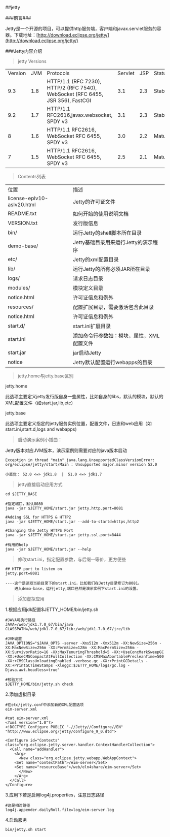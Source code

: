 ##jetty

###前言###

Jetty是一个开源的项目，可以提供http服务端，客户端和javax.servlet服务的容器。下载地址：[http://download.eclipse.org/jetty/](http://download.eclipse.org/jetty/) 

###Jetty内容介绍

>jetty Versions


<table>
	<tr>
		<td>Version</td>
		<td>JVM</td>
		<td>Protocols</td>
		<td>Servlet</td>
		<td>JSP</td>
		<td>Status</td>		
	</tr>
	<tr>
		<td>9.3</td>
		<td>1.8</td>
		<td>HTTP/1.1 (RFC 7230), HTTP/2 (RFC 7540), WebSocket (RFC 6455, JSR 356), FastCGI</td>
		<td>3.1</td>
		<td>2.3</td>
		<td>Stable</td>		
	</tr>
	<tr>
		<td>9.2</td>
		<td>1.7</td>
		<td>HTTP/1.1 RFC2616,javax.websocket, SPDY v3</td>
		<td>3.1</td>
		<td>2.3</td>
		<td>Stable</td>		
	</tr>
	<tr>
		<td>8</td>
		<td>1.6</td>
		<td>HTTP/1.1 RFC2616, WebSocket RFC 6455, SPDY v3</td>
		<td>3.0</td>
		<td>2.2</td>
		<td>Mature</td>		
	</tr>
	<tr>
		<td>7</td>
		<td>1.5</td>
		<td>HTTP/1.1 RFC2616, WebSocket RFC 6455, SPDY v3</td>
		<td>2.5</td>
		<td>2.1</td>
		<td>Mature</td>		
	</tr>
</table>


>Contents列表


<table>
	<tr>
		<td>位置</td>
		<td>描述</td>	
	</tr>
	<tr>
		<td>license-eplv10-aslv20.html</td>
		<td>Jetty的许可证文件</td>
	</tr>
	<tr>
		<td>README.txt</td>
		<td>如何开始的使用说明文档</td>
	</tr>
	<tr>
		<td>VERSION.txt</td>
		<td>发行版信息</td>
	</tr>
	<tr>
		<td>bin/</td>
		<td>运行Jetty的shell脚本所在目录</td>
	</tr>
	<tr>
		<td>demo-base/</td>
		<td>Jetty基础目录用来运行Jetty的演示程序</td>
	</tr>
	<tr>
		<td>etc/</td>
		<td>Jetty的xml配置目录</td>
	<tr>
		<td>lib/</td>
		<td>运行Jetty的所有必须JAR所在目录</td>
	</tr>
	<tr>
		<td>logs/</td>
		<td>请求日志目录</td>
	</tr>
	<tr>
		<td>modules/</td>
		<td>模块定义目录</td>
	</tr>
	<tr>
		<td>notice.html</td>
		<td>许可证信息和例外</td>
	</tr>
	<tr>
		<td>resources/</td>
		<td>配置扩展目录，需要激活包含此目录</td>
	</tr>	
	<tr>
		<td>notice.html</td>
		<td>许可证信息和例外</td>
	</tr>
	<tr>
		<td>start.d/</td>
		<td>start.ini扩展目录</td>
	</tr>
	<tr>
		<td>start.ini</td>
		<td>添加命令行参数如：模块，属性，XML配置文件</td>
	</tr>
	<tr>
		<td>start.jar</td>
		<td>jar启动Jetty</td>
	</tr>
	<tr>
		<td>notice</td>
		<td>Jetty默认配置运行webapps的目录</td>
	</tr>
</table>

>jetty.home与jetty.base区别

jetty.home
	
此选项主要定义jetty发行版自身一些属性，比如自身的libs，默认的模块，默认的XML配置文件（如start.jar,lib,etc）

jetty.base

此选项主要定义指定的jetty服务实例位置，配置文件，日志和web应用（如start.ini,start.d,logs and webapps)

>启动演示案例小插曲：

Jetty版本对应JVM版本，演示案例则需要对应的java版本启动

	Exception in thread "main" java.lang.UnsupportedClassVersionError: org/eclipse/jetty/start/Main : Unsupported major.minor version 52.0

	小直觉： 52.0 <=> jdk1.8  |  51.0 <=> jdk1.7


>jetty直接启动应用方式

	cd $JETTY_BASE

	#指定端口，默认8080
	java -jar $JETTY_HOME/start.jar jetty.http.port=8081

	#Adding SSL for HTTPS & HTTP2
	java -jar $JETTY_HOME/start.jar --add-to-startd=https,http2
	
	#Changing the Jetty HTTPS Port
	java -jar $JETTY_HOME/start.jar jetty.ssl.port=8444

	#有用的help
	java -jar $JETTY_HOME/start.jar --help

>修改start.ini，指定配置参数，与后缀--等价，更方便些

	## HTTP port to listen on
	jetty.port=8081

	----这个是读取当前目录下的start.ini，比如我们在Jetty目录修订为8081。
		进入demo-base，运行jetty,端口已然是演示实例下start.ini的设置。

>添加虚拟应用

1.根据应用jdk配置$JETTY_HOME/bin/jetty.sh

	#JAVA可执行路径
	JAVA=/web/jdk1.7.0_67/bin/java
	CLASSPATH=/web/jdk1.7.0_67/lib:/web/jdk1.7.0_67/jre/lib

	#JVM设置
	JAVA_OPTIONS="$JAVA_OPTS -server -Xms512m -Xmx512m -XX:NewSize=256m -XX:MaxNewSize=256m -XX:PermSize=128m -XX:MaxPermSize=256m -XX:SurvivorRatio=16 -XX:MaxTenuringThreshold=5 -XX:+UseConcMarkSweepGC -XX:+UseCMSCompactAtFullCollection -XX:CMSMaxAbortablePrecleanTime=500 -XX:+CMSClassUnloadingEnabled -verbose.gc -XX:+PrintGCDetails -XX:+PrintGCTimeStamps -Xloggc:$JETTY_HOME/logs/gc.log -Djava.awt.headless=true"

	#校验方式
	$JETTY_HOME/bin/jetty.sh check

2.添加虚拟目录

	#在etc/jetty.conf中添加新的XML配置选项
	eim-server.xml

	#cat eim-server.xml
	<?xml version="1.0"?>
	<!DOCTYPE Configure PUBLIC "-//Jetty//Configure//EN" "http://www.eclipse.org/jetty/configure_9_0.dtd">
	
	<Configure id="Contexts" class="org.eclipse.jetty.server.handler.ContextHandlerCollection">
	  <Call name="addHandler">
	    <Arg>
	      <New class="org.eclipse.jetty.webapp.WebAppContext">
		<Set name="contextPath">/eim-server</Set>
		<Set name="resourceBase">/web/eln4share/eim-server</Set>
	      </New>
	    </Arg>
	  </Call>
	</Configure>

3.应用下若是启用log4j.properties，注意日志路径
	
	#这是相对路径
	log4j.appender.dailyRoll.file=log/eim-server.log	
	
4.启动服务

	bin/jetty.sh start


	



	
